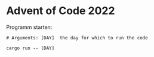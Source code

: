 # Advent of Code 2022

Programm starten:

    # Arguments: [DAY]  the day for which to run the code

    cargo run -- [DAY]

